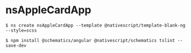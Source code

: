 # nsAppleCardApp


```
$ ns create nsAppleCardApp --template @nativescript/template-blank-ng --style=scss
```

```
$ npm install @schematics/angular @nativescript/schematics tslint --save-dev 
```
